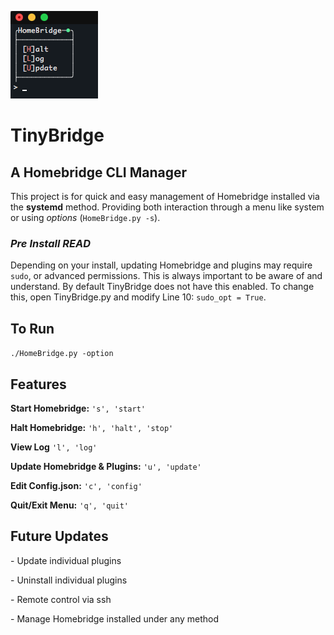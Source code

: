 ![Screenshot](https://raw.githubusercontent.com/PyDann/TinyBridge/master/Screenshot.png)

# TinyBridge
## A Homebridge CLI Manager
This project is for quick and easy management of Homebridge installed via the **systemd** method. Providing both interaction through a menu like system or using *options* (`HomeBridge.py -s`).

### *Pre Install READ*
Depending on your install, updating Homebridge and plugins may require `sudo`, or advanced permissions. This is always important to be aware of and understand. By default TinyBridge does not have this enabled. To change this, open TinyBridge.py and modify Line 10: `sudo_opt = True`.


## To Run

`./HomeBridge.py -option`


## Features
**Start Homebridge:** `'s', 'start'`

**Halt Homebridge:** `'h', 'halt', 'stop'`

**View Log** `'l', 'log'`

**Update Homebridge & Plugins:** `'u', 'update'`

**Edit Config.json:** `'c', 'config'`

**Quit/Exit Menu:** `'q', 'quit'`


## Future Updates

\- Update individual plugins

\- Uninstall individual plugins

\- Remote control via ssh

\- Manage Homebridge installed under any method
